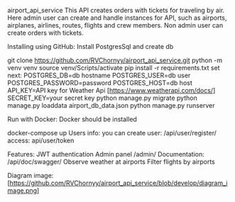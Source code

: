 airport_api_service
This API creates orders with tickets for traveling by air. Here admin user can create and handle instances for API, such as airports, airplanes, airlines, routes, flights and crew members. Non admin user can create orders with tickets.

Installing using GitHub:
Install PostgresSql and create db

git clone https://github.com/RVChornyy/airport_api_service.git
python -m venv venv
source venv/Scripts/activate
pip install -r requirements.txt
set next:
POSTGRES_DB=db hostname
POSTGRES_USER=db user
POSTGRES_PASSWORD=password
POSTGRES_HOST=db host
API_KEY=API key for Weather Api [https://www.weatherapi.com/docs/] 
SECRET_KEY=your secret key
python manage.py migrate
python manage.py loaddata airport_db_data.json
python manage.py runserver

Run with Docker:
Docker should be installed

docker-compose up
Users info:
you can create user: /api/user/register/ access: api/user/token

Features:
JWT authentication Admin panel /admin/ Documentation: /api/doc/swagger/ Observe weather at airports Filter flights by airports

Diagram image:
[https://github.com/RVChornyy/airport_api_service/blob/develop/diagram_image.png]
